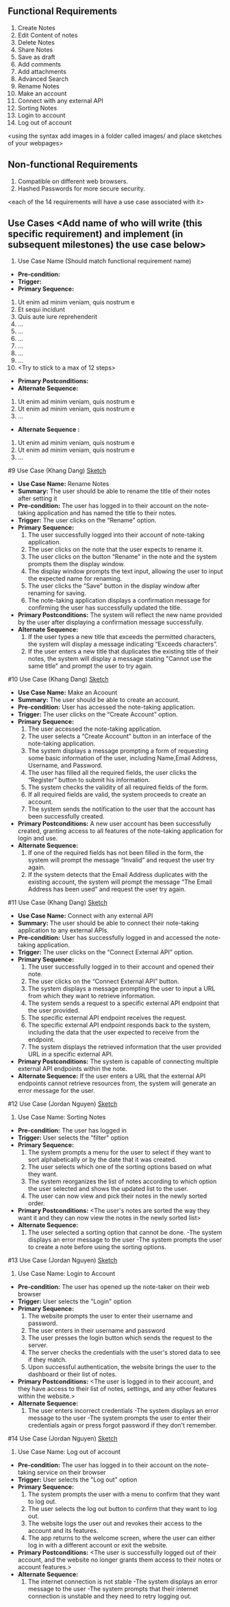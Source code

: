 ## Functional Requirements
1. Create Notes <The user should be able to create a new empty note>
2. Edit Content of notes <The user should be able to edit the content of the notes that they created>
3. Delete Notes <The user should be able to delete any notes that they created>
4. Share Notes <The user should be able to share their notes by creating a link or a download file>
5. Save as draft <The user should be able to save an in-progress note as a draft before it is shared publicly or privately>
6. Add comments <The user should be able to add comments on their notes>
7. Add attachments <The user should be able to add certain types of attachments to their notes>
8. Advanced Search <The user should be able to search for titles of notes and or keywords in their notes>
9. Rename Notes <The user should be able to rename the title of their notes after setting it>
10. Make an account <The user should be able to create an account>
11. Connect with any external API <Note taking app should be able to connect to any external API>
12. Sorting Notes <The user should be able to sort their notes by the date they were created or alphabetically>
13. Login to account <The user should be able to login to their account>
14. Log out of account <The user should be able to log out of their account>

<using the syntax [](images/ui1.png) add images in a folder called images/ and place sketches of your webpages>

## Non-functional Requirements
1. Compatible on different web browsers.
2. Hashed Passwords for more secure security.

<each of the 14 requirements will have a use case associated with it>
## Use Cases <Add name of who will write (this specific requirement) and implement (in subsequent milestones) the use case below>
1. Use Case Name (Should match functional requirement name)
- **Pre-condition:** <can be a list or short description>
- **Trigger:** <can be a list or short description>
- **Primary Sequence:**
1. Ut enim ad minim veniam, quis nostrum e
2. Et sequi incidunt
3. Quis aute iure reprehenderit
4. ...
5. ...
6. ...
7. ...
8. ...
9. ...
10. <Try to stick to a max of 12 steps>
- **Primary Postconditions:** <can be a list or short description>
- **Alternate Sequence:** <you can have more than one alternate sequence to
describe multiple issues that may arise and their outcomes>
1. Ut enim ad minim veniam, quis nostrum e
2. Ut enim ad minim veniam, quis nostrum e
3. ...
- **Alternate Sequence <optional>:** <you can have more than one alternate sequence to describe multiple issues that may arise>

1. Ut enim ad minim veniam, quis nostrum e
2. Ut enim ad minim veniam, quis nostrum e
3. ...
   
#9 Use Case (Khang Dang) [Sketch](https://github.com/khangdang123/ProjectDatabaseNoteApp/blob/main/images/ui9.png)
- **Use Case Name:** Rename Notes
- **Summary:** The user should be able to rename the title of their notes after setting it
- **Pre-condition:** The user has logged in to their account on the note-taking application and has named the title to their notes.
- **Trigger:** The user clicks on the “Rename” option.
- **Primary Sequence:**
   1. The user successfully logged into their account of note-taking application.
   2. The user clicks on the note that the user expects to rename it.
   3. The user clicks on the button “Rename” in the note and the system prompts them the display window.
   4. The display window prompts the text input, allowing the user to input the expected name for renaming.
   5. The user clicks the “Save” button in the display window after renaming for saving.
   6. The note-taking application displays a confirmation message for confirming the user has successfully updated the title.
- **Primary Postconditions:** The system will reflect the new name provided by the user after displaying a confirmation message successfully.
- **Alternate Sequence:**
   1. If the user types a new title that exceeds the permitted characters, the system will display a message indicating “Exceeds characters”.
   2. If the user enters a new title that duplicates the existing title of their notes, the system will display a message stating "Cannot use the same title" and prompt the user         to try again.
 
#10 Use Case (Khang Dang) [Sketch](https://github.com/khangdang123/ProjectDatabaseNoteApp/blob/main/images/ui10.png)
- **Use Case Name:** Make an Acoount
- **Summary:** The user should be able to create an account.
- **Pre-condition:** User has accessed the note-taking application.
- **Trigger:** The user clicks on the “Create Account” option.
- **Primary Sequence:**
   1. The user accessed the note-taking application.
   2. The user selects a “Create Account” button in an interface of the note-taking application.
   3. The system displays a message prompting a form of requesting some basic information of the user, including Name,Email Address, Username, and Password. 
   4. The user has filled all the required fields, the user clicks the “Register” button to submit his information.
   5. The system checks the validity of all required fields of the form.
   6. If all required fields are valid, the system proceeds to create an account.
   7. The system sends the notification to the user that the account has been successfully created.
- **Primary Postconditions:** A new user account has been successfully created, granting access to all features of the note-taking application for login and use.
- **Alternate Sequence:**
   1. If one of the required fields has not been filled in the form, the system will prompt the message “Invalid” and request the user try again.
   2. If the system detects that the Email Address duplicates with the existing account, the system will prompt the message “The Email Address has been used” and request the user       try again. 

#11 Use Case (Khang Dang) [Sketch](https://github.com/khangdang123/ProjectDatabaseNoteApp/blob/main/images/ui11.png)
- **Use Case Name:** Connect with any external API
- **Summary:** The user should be able to connect their note-taking application to any external APIs.
- **Pre-condition:** User has successfully logged in and accessed the note-taking application. 
- **Trigger:** The user clicks on the “Connect External API” option.
- **Primary Sequence:**
   1. The user successfully logged in to their account and opened their note.
   2. The user clicks on the “Connect External API” button.
   3. The system displays a message prompting the user to input a URL from which they want to retrieve information.
   4. The system sends a request to a specific external API endpoint that the user provided.
   5. The specific external API endpoint receives the request.
   6. The specific external API endpoint responds back to the system, including the data that the user expected to receive from the endpoint.
   7. The system displays the retrieved information that the user provided URL in a specific external API.
- **Primary Postconditions:** The system is capable of connecting multiple external API endpoints within the note.
- **Alternate Sequence:** If the user enters a URL that the external API endpoints cannot retrieve resources from, the system will generate an error message for the user.

#12 Use Case (Jordan Nguyen) [Sketch](https://github.com/khangdang123/ProjectDatabaseNoteApp/blob/main/images/ui12.jpg)
1. Use Case Name: Sorting Notes
- **Pre-condition:** The user has logged in
- **Trigger:** User selects the "filter" option
- **Primary Sequence:**
   1. The system prompts a menu for the user to select if they want to sort alphabetically or by the date that it was created.
   2. The user selects which one of the sorting options based on what they want.
   3. The system reorganizes the list of notes according to which option the user selected and shows the updated list to the user.
   4. The user can now view and pick their notes in the newly sorted order.
- **Primary Postconditions:** <The user's notes are sorted the way they want it and they can now view the notes in the newly sorted list>
- **Alternate Sequence:** 
   1. The user selected a sorting option that cannot be done.
      -The system displays an error message to the user
      -The system prompts the user to create a note before using the sorting options.
   
#13 Use Case (Jordan Nguyen) [Sketch](https://github.com/khangdang123/ProjectDatabaseNoteApp/blob/main/images/ui13.jpg)
1. Use Case Name: Login to Account
- **Pre-condition:** The user has opened up the note-taker on their web browser
- **Trigger:** User selects the "Login" option
- **Primary Sequence:**
   1. The website prompts the user to enter their username and password.
   2. The user enters in their username and password
   3. The user presses the login button which sends the request to the server.
   4. The server checks the credentials with the user's stored data to see if they match.
   5. Upon successful authentication, the website brings the user to the dashboard or their list of notes.
- **Primary Postconditions:** <The user is logged in to their account, and they have access to their list of notes, settings, and any other features within the website.>
- **Alternate Sequence:** 
   1. The user enters incorrect credentials
      -The system displays an error message to the user
      -The system prompts the user to enter their credentials again or press forgot password if they don't remember.
   
#14 Use Case (Jordan Nguyen) [Sketch](https://github.com/khangdang123/ProjectDatabaseNoteApp/blob/main/images/ui14.jpg)
1. Use Case Name: Log out of account
- **Pre-condition:** The user has logged in to their account on the note-taking service on their browser
- **Trigger:** User selects the "Log out" option
- **Primary Sequence:**
   1. The system prompts the user with a menu to confirm that they want to log out.
   2. The user selects the log out button to confirm that they want to log out.
   3. The website logs the user out and revokes their access to the account and its features.
   4. The app returns to the welcome screen, where the user can either log in with a different account or exit the website.
- **Primary Postconditions:** <The user is successfully logged out of their account, and the website no longer grants them access to their notes or account features.>
- **Alternate Sequence:** 
   1. The internet connection is not stable
      -The system displays an error message to the user
      -The system prompts that their internet connection is unstable and they need to retry logging out.



   


